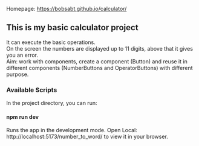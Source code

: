 Homepage: https://bobsabt.github.io/calculator/

## This is my basic calculator project
It can execute the basic operations. <br/>
On the screen the numbers are displayed up to 11 digits, above that it gives you an error. <br/> 
Aim: work with components, create a component (Button) and reuse it in different components (NumberButtons and OperatorButtons) with different purpose.

### Available Scripts

In the project directory, you can run:

#### npm run dev
Runs the app in the development mode.
Open Local: http://localhost:5173/number_to_word/ to view it in your browser.

